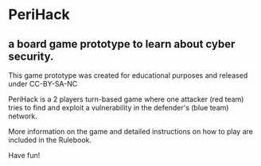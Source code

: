 # PeriHack
a board game prototype to learn about cyber security.
------
This game prototype was created for educational purposes and released under CC-BY-SA-NC

PeriHack is a 2 players turn-based game where one attacker (red team) tries to find and exploit a vulnerability in the defender's (blue team) network. 

More information on the game and detailed instructions on how to play are included in the Rulebook.

Have fun!
